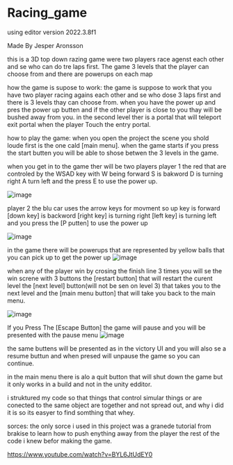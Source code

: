 # Racing_game
using editor version 2022.3.8f1

Made By Jesper Aronsson

this is a 3D top down razing game were two players race agenst each other and se who can do tre laps first.
The game 3 levels that the player can choose from and there are powerups on each map

 how the game is supose to work:
 the game is suppose to work that you have two player racing agains each other and se who dose 3 laps first and there is 3 levels thay can choose from.
 when you have the power up and pres the power up butten and if the other player is close to you thay will be bushed away from you.
 in the second level ther is a portal that will teleport exit portal when the player Touch the entry portal.


 how to play the game:
 when you open the project the scene you shold loude first is the one cald [main menu]. 
 when the game starts if you press the start butten you will be able to shose betwen the 3 levels in the game.

 
when you get in to the game ther will be two players player 1 the red that are controled by the WSAD key with W being forward S is bakword D is turning right A turn left and the press E to use the power up.

![image](https://github.com/shaddowking/Racing_game/assets/122523448/8b2bdf14-f1a8-46b5-8352-d28910ee849e)

player 2 the blu car uses the arrow keys for movment so up key is forward [down key] is backword [right key] is turning right [left key] is turning left and you press the [P putten] to use the power up

![image](https://github.com/shaddowking/Racing_game/assets/122523448/5bad9ea0-008c-4fa7-9fc1-cd4c97595ea7)




in the game there will be powerups that are represented by yellow balls that you can pick up to get the power up 
![image](https://github.com/shaddowking/Racing_game/assets/122523448/3716d862-794e-4766-a793-d26eb664f060)

when any of the player win by crosing the finish line 3 times you will se the win screne with 3 buttons the [restart button] that will restart the curent level the [next level] button(will not be sen on level 3) that takes you to the next level and the [main menu button] that will take you back to the main menu. 

![image](https://github.com/shaddowking/Racing_game/assets/122523448/d2ea8117-a6b2-44d0-bb6e-0672d1bd72c1)

If you Press The [Escape Button] the game will pause and you will be presented with the pause menu
![image](https://github.com/shaddowking/Racing_game/assets/122523448/459fb700-895b-4a9a-8de6-278d39ec2c79)

the same buttens will be presented as in the victory UI and you will also se a resume buttun and when presed will unpause the game so you can continue.


in the main menu there is alo a quit button that will shut down the game but it only works in a build and not in the unity edditor.

i struktured my code so that things that control simular things or are conected to the same object are together and not spread out, and why i did it is so its easyer to find somthing that whey.


sorces:
the only sorce i used in this project was a granede tutorial from brakise to learn how to push enything away from the player the rest of the code i knew befor making the game.

https://www.youtube.com/watch?v=BYL6JtUdEY0
